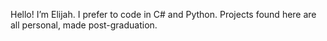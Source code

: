   Hello! I’m Elijah. I prefer to code in C# and Python. Projects found here are all personal, made post-graduation. 
